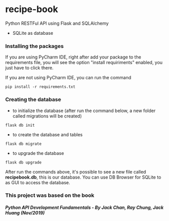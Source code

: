 # recipe-book
Python RESTFul API using Flask and SQLAlchemy

- SQLite as database

### Installing the packages
If you are using PyCharm IDE, right after add your package to the requirements file, you will see the option 
"install requiriments" enabled, you just have to click there.

If you are not using PyCharm IDE, you can run the command

```
pip install -r requirements.txt
```

### Creating the database
- to initialize the database (after run the command below, a new folder called migrations will be created)
```
flask db init
```
- to create the database and tables
```
flask db migrate
```
- to upgrade the database
```
flask db upgrade
```
After run the commands above, it's possible to see a new file called **recipebook.db**, this is our database.
You can use DB Browser for SQLite to as GUI to access the database.


### This project was based on the book
##### Python API Development Fundamentals - By Jack Chan, Ray Chung, Jack Huang (Nov/2019)
